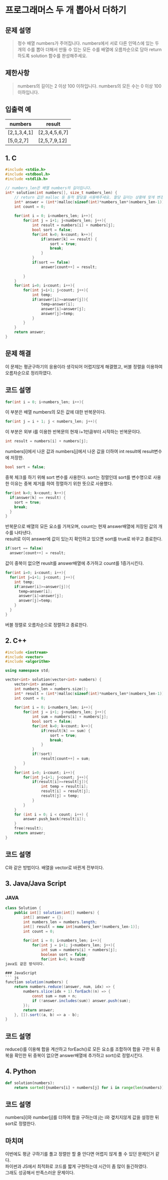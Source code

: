 # 프로그래머스 두 개 뽑아서 더하기

## 문제 설명
>정수 배열 numbers가 주어집니다. numbers에서 서로 다른 인덱스에 있는 두 개의 수를 뽑아 더해서 만들 수 있는 모든 수를 배열에 오름차순으로 담아 return 하도록 solution 함수를 완성해주세요.

## 제한사항
>numbers의 길이는 2 이상 100 이하입니다.
numbers의 모든 수는 0 이상 100 이하입니다.

## 입출력 예
|numbers|result|
|------|------|
|[2,1,3,4,1]|[2,3,4,5,6,7]|
|[5,0,2,7]|[2,5,7,9,12]|

## 1. C
``` C
#include <stdio.h>
#include <stdbool.h>
#include <stdlib.h>

// numbers_len은 배열 numbers의 길이입니다.
int* solution(int numbers[], size_t numbers_len) {
    // return 값은 malloc 등 동적 할당을 사용해주세요. 할당 길이는 상황에 맞게 변경해주세요.
    int* answer = (int*)malloc(sizeof(int)*numbers_len*(numbers_len-1));
    int count = 0;
    
    for(int i = 0; i<numbers_len; i++){
        for(int j = i+1; j<numbers_len; j++){
            int result = numbers[i] + numbers[j];
            bool sort = false;
            for(int k=0; k<count; k++){
                if(answer[k] == result) {
                    sort = true;
                    break;
                }
            }
            if(sort == false)
                answer[count++] = result;
            
        }
    }
    for(int i=0; i<count; i++){
        for(int j=i+1; j<count; j++){
            int temp;
            if(answer[i]>=answer[j]){
                temp=answer[i];
                answer[i]=answer[j];
                answer[j]=temp;
            }
        }
    }
    return answer;
}
```

## 문제 해결
이 문제는 평균구하기의 응용이라 생각되어 어렵지않게 해결했고, 버블 정렬을 이용하여 오름차순으로 정리하였다.

## 코드 설명

``` C
for(int i = 0; i<numbers_len; i++){
```
이 부분은 배열 numbers의 모든 값에 대한 반복문이다.<br/>

``` C
for(int j = i + 1; j < numbers_len; j++){
```
이 부분은 외부 i를 이용한 반복문의 현재 i+1만큼부터 시작하는 반복문이다.
``` C
int result = numbers[i] + numbers[j];
```
numbers[i]에서 나온 값과 numbers[j]에서 나온 값을 더하여 int result에 result변수에 저장한.
``` C
bool sort = false;
```
중복 체크를 하기 위해 sort 변수를 사용한다. sort는 정렬인데 sort를 변수명으로 사용한 이유는
중복 제거를 하여 정렬하기 위한 뜻으로 사용했다.

``` C
for(int k=0; k<count; k++){
  if(answer[k] == result) {
    sort = true;
    break;
  }
}
```
반복문으로 배열의 모든 요소를 가져오며, count는 현재 answer배열에 저장된 값의 개수를 나타낸다.<br/>
result로 이미 answer에 값이 있는지 확인하고 있으면 sort를 true로 바꾸고 종료한다.<br/>
```C
if(sort == false)
  answer[count++] = result;
```
값이 중복이 없으면 reuslt를 answer배열에 추가하고 count를 1증가시킨다.

``` C
for(int i=0; i<count; i++){
  for(int j=i+1; j<count; j++){
    int temp;
    if(answer[i]>=answer[j]){
      temp=answer[i];
      answer[i]=answer[j];
      answer[j]=temp;
    }
  }
}
```
버블 정렬로 오름차순으로 정렬하고 종료한다.

## 2. C++

```cpp
#include <iostream>
#include <vector>
#include <algorithm>

using namespace std;

vector<int> solution(vector<int> numbers) {
    vector<int> answer;
    int numbers_len = numbers.size();
    int* result = (int*)malloc(sizeof(int)*numbers_len*(numbers_len-1));
    int count = 0;
    
    for(int i = 0; i<numbers_len; i++){
        for(int j = i+1; j<numbers_len; j++){
            int sum = numbers[i] + numbers[j];
            bool sort = false;
            for(int k=0; k<count; k++){
                if(result[k] == sum) {
                    sort = true;
                    break;
                }
            }
            if(!sort)
                result[count++] = sum;
        }
    }
    for(int i=0; i<count; i++){
        for(int j=i+1; j<count; j++){
            if(result[i]>=result[j]){
                int temp = result[i];
                result[i] = result[j];
                result[j] = temp;
            }
        }
    }
    for (int i = 0; i < count; i++) {
        answer.push_back(result[i]);
    }
    free(result);
    return answer;
}

```

## 코드 설명
C와 같은 방법이다. 배열을 vector로 바뀐게 전부이다.

## 3. Java/Java Script

### JAVA
``` JAVA
class Solution {
    public int[] solution(int[] numbers) {
        int[] answer = {};
        int numbers_len = numbers.length;
        int[] result = new int[numbers_len*(numbers_len-1)];
        int count = 0;
        
        for(int i = 0; i<numbers_len; i++){
            for(int j = i+1; j<numbers_len; j++){
                int sum = numbers[i] + numbers[j];
                boolean sort = false;
                for(int k=0; k<cou명
java도 같은 방식이다.

### JavaScript
``` js
function solution(numbers) {
    return numbers.reduce((answer, num, idx) => {
        numbers.slice(idx + 1).forEach((n) => {
            const sum = num + n;
            if (!answer.includes(sum)) answer.push(sum);
        });
        return answer;
    }, []).sort((a, b) => a - b);
}
```

## 코드 설명
reduce()를 이용해 합을 계산하고 forEach()로 모든 요소를 조합하여 합을 구한 뒤 중복을 확인한 뒤 중복이 없으면 answer배열에 추가하고 sort()로 정렬시킨다.


## 4. Python
```py
def solution(numbers):
    return sorted({numbers[i] + numbers[j] for i in range(len(numbers)) for j in range(i + 1, len(numbers))})
```

## 코드 설명
numbers[i]와 number[j]를 더하여 합을 구하는데 j는 i와 곂치지않게 값을 설정한 뒤 sort로 정렬한다.


## 마치며
이번에도 평균 구하기를 풀고 정렬만 할 줄 안다면 어렵지 않게 풀 수 있던 문제인거 같다.<br/>
파이썬과 JS에서 최적화로 코드를 짧게 구현하는데 시간이 좀 많이 들긴하였다.<br/>
그래도 성공해서 만족스러운 문제이다.
